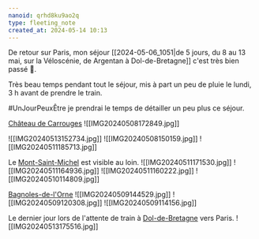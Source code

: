 ```yaml
---
nanoid: qrhd8ku9ao2q
type: fleeting_note
created_at: 2024-05-14 10:13
---
```

De retour sur Paris, mon séjour [[2024-05-06_1051|de 5 jours, du 8 au 13 mai, sur la Véloscénie, de Argentan à Dol-de-Bretagne]] c'est très bien passé 🙂.

Très beau temps pendant tout le séjour, mis à part un peu de pluie le lundi, 3 h avant de prendre le train.

#UnJourPeuxÊtre je prendrai le temps de détailler un peu plus ce séjour.

[Château de Carrouges](https://en.wikipedia.org/wiki/Ch%C3%A2teau_de_Carrouges)
![[IMG20240508172849.jpg]]

![[IMG20240513152734.jpg]]
![[IMG20240508150159.jpg]]
![[IMG20240511185713.jpg]]

Le [Mont-Saint-Michel](https://en.wikipedia.org/wiki/Mont-Saint-Michel) est visible au loin.
![[IMG20240511171530.jpg]]
![[IMG20240511164936.jpg]]
![[IMG20240511160222.jpg]]
![[IMG20240510114809.jpg]]

[Bagnoles-de-l'Orne](https://fr.wikipedia.org/wiki/Bagnoles-de-l%27Orne)
![[IMG20240509144529.jpg]]
![[IMG20240509120308.jpg]]
![[IMG20240509114156.jpg]]

Le dernier jour lors de l'attente de train à [Dol-de-Bretagne](https://fr.wikipedia.org/wiki/Dol-de-Bretagne) vers Paris.
![[IMG20240513175516.jpg]]
